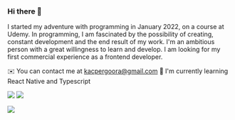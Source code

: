 ### Hi there 👋
I started my adventure with programming in January 2022, on a course at Udemy. In programming, I am fascinated by the possibility of creating, constant development and the end result of my work. I'm an ambitious person with a great willingness to learn and develop. I am looking for my first commercial experience as a frontend developer.

✉️ You can contact me at kacpergoora@gmail.com
🧠 I'm currently learning  React  Native and Typescript
	
<a href="https://developer.mozilla.org/en-US/docs/Web/JavaScript"><img src='https://img.shields.io/badge/JavaScript-323330?style=for-the-badge&logo=javascript&logoColor=F7DF1E'></img></a>
<a href="https://developer.mozilla.org/en-US/docs/Web/html"><img src='https://img.shields.io/badge/JavaScript-323330?style=for-the-badge&logo=javascript&logoColor=F7DF1E](https://img.shields.io/badge/HTML5-E34F26?style=for-the-badge&logo=html5&logoColor=white'></img></a>

<a href=''><img src='https://img.shields.io/badge/css3-%231572B6.svg?style=for-the-badge&logo=css3&logoColor=white'/><a/>
